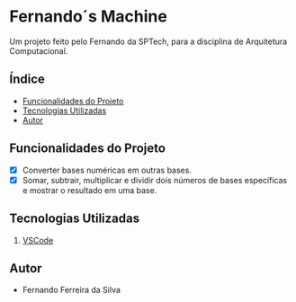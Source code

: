# Fernando´s Machine
<p> Um projeto feito pelo Fernando da SPTech, para a disciplina de Arquitetura Computacional. </p>

## Índice
- <a href="#funcionalidades-do-projeto"> Funcionalidades do Projeto </a>
- <a href="#tecnologias-utilizadas"> Tecnologias Utilizadas </a> 
- <a href="#autor"> Autor </a> 

## Funcionalidades do Projeto
- [x] Converter bases numéricas em outras bases.
- [x] Somar, subtrair, multiplicar e dividir dois números de bases específicas e mostrar o resultado em uma base.

## Tecnologias Utilizadas
1. [VSCode](https://code.visualstudio.com)

## Autor
- Fernando Ferreira da Silva 
